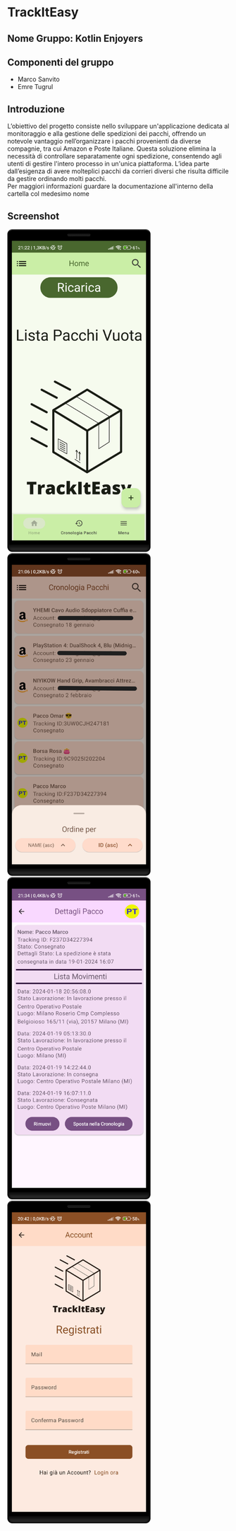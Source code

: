 # TrackItEasy
## Nome Gruppo: Kotlin Enjoyers
## Componenti del gruppo
* Marco Sanvito
* Emre Tugrul
## Introduzione
L’obiettivo del progetto consiste nello sviluppare un'applicazione dedicata al monitoraggio e alla gestione delle spedizioni dei pacchi, offrendo un notevole vantaggio nell’organizzare i pacchi provenienti da diverse compagnie, tra cui Amazon e Poste Italiane. Questa soluzione elimina la necessità di controllare separatamente ogni spedizione, consentendo agli utenti di gestire l'intero processo in un'unica piattaforma. L’idea parte dall’esigenza di avere molteplici pacchi da corrieri diversi che risulta difficile da gestire ordinando molti pacchi. <br>
Per maggiori informazioni guardare la documentazione all'interno della cartella col medesimo nome
## Screenshot
<img src="https://github.com/koalas11/TrackItEasy/blob/main/Screenshot/HomeScreen.png" width="325"><img src="https://github.com/koalas11/TrackItEasy/blob/main/Screenshot/HistoryScreenColorShowcase.png" width="325">
<img src="https://github.com/koalas11/TrackItEasy/blob/main/Screenshot/ParcelDetails.png" width="325"><img src="https://github.com/koalas11/TrackItEasy/blob/main/Screenshot/RegisterScreen.png" width="325">
